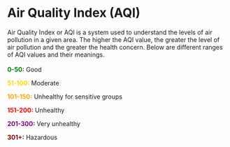 # Air Quality Index (AQI)

Air Quality Index or AQI is a system used to understand the levels of air pollution in a given area. The higher the AQI value, the greater the level of air pollution and the greater the health concern. Below are different ranges of AQI values and their meanings.
&nbsp;  
&nbsp;  
<span style="color: green;">**0-50:**</span> Good

<span style="color: gold;">**51-100:**</span> Moderate

<span style="color: orange;">**101-150:**</span> Unhealthy for sensitive groups

<span style="color: red;">**151-200:**</span> Unhealthy

<span style="color: purple;">**201-300:**</span> Very unhealthy

<span style="color: maroon;">**301+:**</span> Hazardous
